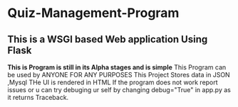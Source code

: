 # Quiz-Management-Program
## This is a WSGI based Web application Using Flask

**This is Program is still in its Alpha stages and is simple**
This Program can be used by ANYONE FOR ANY PURPOSES
This Project Stores data in JSON ,Mysql 
THe UI is rendered in HTML
If the program does not work report issues or u can try debuging ur self by changing debug="True" in app.py as it returns Traceback.
